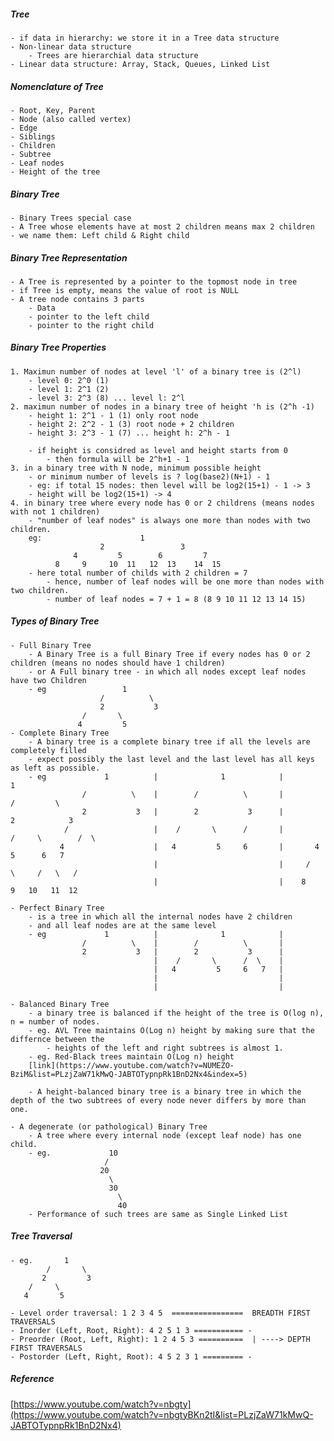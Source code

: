 ##### Tree 
    - if data in hierarchy: we store it in a Tree data structure
    - Non-linear data structure
        - Trees are hierarchial data structure
    - Linear data structure: Array, Stack, Queues, Linked List

##### Nomenclature of Tree 
    - Root, Key, Parent
    - Node (also called vertex)
    - Edge
    - Siblings
    - Children
    - Subtree
    - Leaf nodes
    - Height of the tree

##### Binary Tree
    - Binary Trees special case
    - A Tree whose elements have at most 2 children means max 2 children
    - we name them: Left child & Right child

##### Binary Tree Representation
    - A Tree is represented by a pointer to the topmost node in tree
    - if Tree is empty, means the value of root is NULL
    - A tree node contains 3 parts
        - Data
        - pointer to the left child
        - pointer to the right child

##### Binary Tree Properties
    1. Maximun number of nodes at level 'l' of a binary tree is (2^l)
        - level 0: 2^0 (1)
        - level 1: 2^1 (2)
        - level 3: 2^3 (8) ... level l: 2^l
    2. maximun number of nodes in a binary tree of height 'h is (2^h -1)
        - height 1: 2^1 - 1 (1) only root node
        - height 2: 2^2 - 1 (3) root node + 2 children
        - height 3: 2^3 - 1 (7) ... height h: 2^h - 1

        - if height is considred as level and height starts from 0
            - then formula will be 2^h+1 - 1
    3. in a binary tree with N node, minimum possible height
        - or minimum number of levels is ? log(base2)(N+1) - 1
        - eg: if total 15 nodes: then level will be log2(15+1) - 1 -> 3 
        - height will be log2(15+1) -> 4
    4. in binary tree where every node has 0 or 2 childrens (means nodes with not 1 children)
        - "number of leaf nodes" is always one more than nodes with two children.
        eg:                      1
                        2                 3
                  4         5        6         7
              8     9     10  11   12  13    14  15
        - here total number of childs with 2 children = 7
            - hence, number of leaf nodes will be one more than nodes with two children.
            - number of leaf nodes = 7 + 1 = 8 (8 9 10 11 12 13 14 15)

##### Types of Binary Tree 
    - Full Binary Tree
        - A Binary Tree is a full Binary Tree if every nodes has 0 or 2 children (means no nodes should have 1 children)
        - or A Full binary tree - in which all nodes except leaf nodes have two Children
        - eg                 1
                        /          \
                        2           3
                    /       \
                   4         5
    - Complete Binary Tree
        - A binary tree is a complete binary tree if all the levels are completely filled
        - expect possibly the last level and the last level has all keys as left as possible.
        - eg             1          |              1            |                   1
                    /          \    |        /          \       |              /         \
                    2           3   |        2           3      |            2            3
                /                   |    /       \      /       |         /     \        /  \
               4                    |   4         5     6       |       4         5      6   7
                                    |                           |     /   \     /   \   /   
                                    |                           |    8     9   10   11  12
                    
    - Perfect Binary Tree
        - is a tree in which all the internal nodes have 2 children 
        - and all leaf nodes are at the same level
        - eg             1          |              1            |                   
                    /          \    |        /          \       |  
                    2           3   |        2           3      |  
                                    |    /       \      /  \    |  
                                    |   4         5     6   7   |  
                                    |                           |  
                                    |                           |  
    
    - Balanced Binary Tree
        - a binary tree is balanced if the height of the tree is O(log n), n = number of nodes.
        - eg. AVL Tree maintains O(Log n) height by making sure that the differnce between the 
            - heights of the left and right subtrees is almost 1.
        - eg. Red-Black trees maintain O(Log n) height
        [link](https://www.youtube.com/watch?v=NUMEZO-BziM&list=PLzjZaW71kMwQ-JABTOTypnpRk1BnD2Nx4&index=5)

        - A height-balanced binary tree is a binary tree in which the depth of the two subtrees of every node never differs by more than one.

    - A degenerate (or pathological) Binary Tree
        - A tree where every internal node (except leaf node) has one child.
        - eg.             10
                         /
                        20
                          \
                          30
                            \ 
                            40
        - Performance of such trees are same as Single Linked List

##### Tree Traversal
    - eg.       1
            /       \
           2         3
        /     \
       4       5

    - Level order traversal: 1 2 3 4 5  ================  BREADTH FIRST TRAVERSALS
    - Inorder (Left, Root, Right): 4 2 5 1 3 =========== -
    - Preorder (Root, Left, Right): 1 2 4 5 3 ==========  | ----> DEPTH FIRST TRAVERSALS
    - Postorder (Left, Right, Root): 4 5 2 3 1 ========= -


##### Reference
[https://www.youtube.com/watch?v=nbgty](https://www.youtube.com/watch?v=nbgtyBKn2tI&list=PLzjZaW71kMwQ-JABTOTypnpRk1BnD2Nx4)
